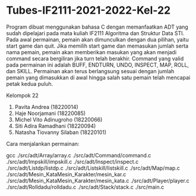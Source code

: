 # Tubes-IF2111-2021-2022-Kel-22

Program dibuat menggunakan bahasa C dengan memanfaatkan ADT yang sudah dipelajari pada mata kuliah IF2111 Algoritma dan Struktur Data STI. Pada awal permainan, pemain akan dimunculkan dengan dua pilihan, yaitu start game dan quit. Jika memilih start game dan memasukan jumlah serta nama pemain, pemain akan memberikan masukan yang akan menjadi command secara bergiliran jika turn telah berakhir. Command yang valid pada permainan ini adalah BUFF, ENDTURN, UNDO, INSPECT, MAP, ROLL, dan SKILL. Permainan akan terus berlangsung sesuai dengan jumlah pemain yang dimasukkan di awal hingga salah satu pemain telah mencapai petak kedua puluh.

Kelompok 22
1. Pavita Andrea                (18220014)
2. Haje Noorjamani              (18220085)
3. Michel Vito Adinugroho       (18220066)
4. Siti Adira Ramadhani         (18220094)
5. Natasha Tiovanny Silaban     (18220101)

Cara menjalankan permainan:

gcc ./src/adt/Array/array.c ./src/adt/Command/command.c ./src/adt/Impskill/impskill.c ./src/adt/Inspect/inspect.c ./src/adt/Listdp/listdp.c ./src/adt/Listskill/listskill.c ./src/adt/Map/map.c ./src/adt/Mesin_KataMesin_Karakter/mesin_kar.c ./src/adt/Mesin_KataMesin_Karakter/mesin_kata.c ./src/adt/Player/player.c ./src/adt/Rolldadu/rolldadu.c ./src/adt/Stack/stack.c ./src/main.c